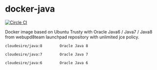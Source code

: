 docker-java
=================

[![Circle CI](https://circleci.com/gh/ClouDesire/docker-java.svg?style=svg)](https://circleci.com/gh/ClouDesire/docker-java)

Docker image based on Ubuntu Trusty with Oracle Java6 / Java7 / Java8 from webupd8team launchpad repository with unlimited jce policy.

```
cloudesire/java:8        Oracle Java 8

cloudesire/java:7        Oracle Java 7

cloudesire/java:6        Oracle Java 6
```
